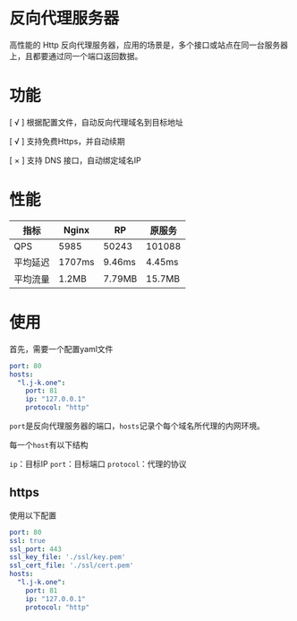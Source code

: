 # 反向代理服务器

高性能的 Http 反向代理服务器，应用的场景是，多个接口或站点在同一台服务器上，且都要通过同一个端口返回数据。

# 功能

[ √ ] 根据配置文件，自动反向代理域名到目标地址

[ √ ] 支持免费Https，并自动续期

[ × ] 支持 DNS 接口，自动绑定域名IP

# 性能
|指标| Nginx | RP | 原服务|
| ---   | ---   | --- | --- |
| QPS   |  5985  |  50243  | 101088 |
| 平均延迟   |  1707ms  |  9.46ms  | 4.45ms |
| 平均流量   |  1.2MB  |  7.79MB  | 15.7MB |

# 使用

首先，需要一个配置yaml文件
```yaml
port: 80
hosts:
  "l.j-k.one":
    port: 81
    ip: "127.0.0.1"
    protocol: "http"
```
`port`是反向代理服务器的端口，`hosts`记录个每个域名所代理的内网环境。

每一个`host`有以下结构

`ip`：目标IP
`port`：目标端口
`protocol`：代理的协议

## https

使用以下配置
```yaml
port: 80
ssl: true
ssl_port: 443
ssl_key_file: './ssl/key.pem'
ssl_cert_file: './ssl/cert.pem'
hosts:
  "l.j-k.one":
    port: 81
    ip: "127.0.0.1"
    protocol: "http"

```